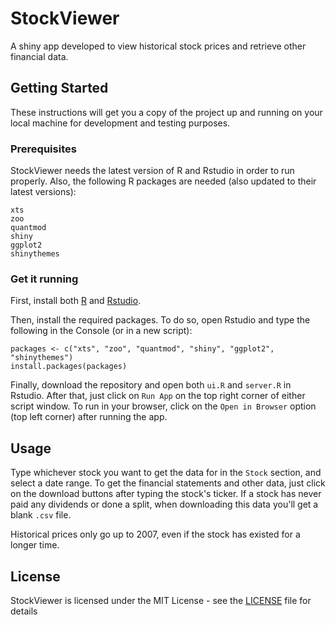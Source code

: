 # StockViewer

A shiny app developed to view historical stock prices and retrieve other financial data.

## Getting Started

These instructions will get you a copy of the project up and running on your local machine for development and testing purposes.

### Prerequisites

StockViewer needs the latest version of R and Rstudio in order to run properly. Also, the following R packages are needed (also updated to their latest versions):

```
xts
zoo
quantmod
shiny
ggplot2
shinythemes
```
### Get it running

First, install both [R](https://cran.r-project.org/bin/windows/base/) and [Rstudio](https://www.rstudio.com/products/rstudio/download/). 

Then, install the required packages. To do so, open Rstudio and type the following in the Console (or in a new script):
```
packages <- c("xts", "zoo", "quantmod", "shiny", "ggplot2", "shinythemes")
install.packages(packages)
```
Finally, download the repository and open both `ui.R` and `server.R` in Rstudio. After that, just click on `Run App` on the top right corner of either script window. To run in your browser, click on the `Open in Browser` option (top left corner) after running the app.

## Usage

Type whichever stock you want to get the data for in the `Stock` section, and select a date range. To get the financial statements and other data, just click on the download buttons after typing the stock's ticker. If a stock has never paid any dividends or done a split, when downloading this data you'll get a blank `.csv` file. 

Historical prices only go up to 2007, even if the stock has existed for a longer time.

## License

StockViewer is licensed under the MIT License - see the [LICENSE](LICENSE) file for details
